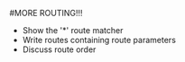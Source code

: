 #MORE ROUTING!!!

* Show the '*' route matcher
* Write routes containing route parameters
* Discuss route order